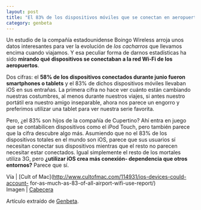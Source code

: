 ```yaml
---
layout: post
title: "El 83% de los dispositivos móviles que se conectan en aeropuertos son iOS"
category: genbeta
---
```




Un estudio de la compañía estadounidense Boingo Wireless arroja unos datos
interesantes para ver la evolución de _los cacharros_ que llevamos encima
cuando viajamos. Y esa peculiar forma de darnos estadísticas ha sido **mirando
qué dispositivos se conectaban a la red Wi-Fi de los aeropuertos**.

Dos cifras: el **58% de los dispositivos conectados durante junio fueron
smartphones o tablets** y el 83% de dichos dispositivos móviles llevaban iOS
en sus entrañas. La primera cifra no hace ver cuánto están cambiando nuestras
costumbres, al menos durante nuestros viajes, si antes nuestro portátil era
nuestro amigo inseparable, ahora nos parece un engorro y preferimos utilizar
una tablet para ver nuestra serie favorita.

Pero, ¿el 83% son hijos de la compañía de Cupertino? Ahí entra en juego que se
contabilicen dispositivos como el iPod Touch, pero también parece que la cifra
descubre algo más. Asumiendo que no el 83% de los dispositivos totales en el
mundo son iOS, parece que sus usuarios sí necesitan conectar sus dispositivos
mientras que el resto no parecen necesitar estar conectados. Igual simplemente
el resto de los mortales utiliza 3G, pero **¿utilizar iOS crea más conexión-
dependencia que otros entornos?** Parece que sí.

Vía | [Cult of Mac](http://www.cultofmac.com/114931/ios-devices-could-account-
for-as-much-as-83-of-all-airport-wifi-use-report/)  
Imagen | [Cabecera](http://www.flickr.com/photos/signalpad/3615740721/)

Artículo extraído de [Genbeta](http://www.genbeta.com).